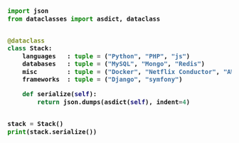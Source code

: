 <!-- Zero width character is used to put extra blank lines before and after code -->

<h3>
    
```python
​
import json
from dataclasses import asdict, dataclass


@dataclass
class Stack:
    languages   : tuple = ("Python", "PHP", "js")
    databases   : tuple = ("MySQL", "Mongo", "Redis")
    misc        : tuple = ("Docker", "Netflix Conductor", "AWS")
    frameworks  : tuple = ("Django", "symfony")

    def serialize(self):
        return json.dumps(asdict(self), indent=4)


stack = Stack()
print(stack.serialize())
​
```
</h3>

